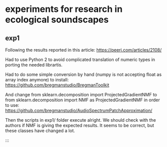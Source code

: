 # experiments for research in ecological soundscapes

## exp1

Following the results reported in this article:
  https://peerj.com/articles/2108/

Had to use Python 2 to avoid complicated translation of numeric types in porting the needed librartis.

Had to do some simple conversion by hand (numpy is not accepting float as array index anymore) to install:
  https://github.com/bregmanstudio/BregmanToolkit

And change
  from sklearn.decomposition import ProjectedGradientNMF
to 
  from sklearn.decomposition import NMF as ProjectedGradientNMF
in order to use:
  https://github.com/bregmanstudio/AudioSpectrumPatchApproximation/

Then the scripts in exp1/ folder execute alright.
We should check with the authors if NMF is giving the expected results.
It seems to be correct, but these classes have changed a lot.

:::


